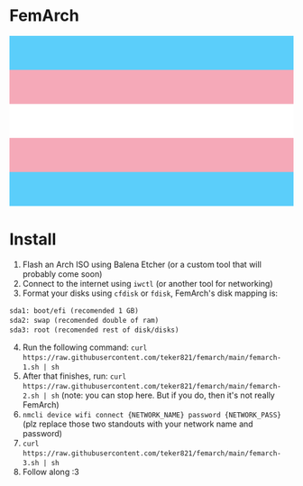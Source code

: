 # FemArch

<img src="img/transflag.png" alt="transflag" style="width:512px;"/>

# Install

1. Flash an Arch ISO using Balena Etcher (or a custom tool that will probably come soon)
2. Connect to the internet using `iwctl` (or another tool for networking)
3. Format your disks using `cfdisk` or `fdisk`, FemArch's disk mapping is:
```txt
sda1: boot/efi (recomended 1 GB)
sda2: swap (recomended double of ram)
sda3: root (recomended rest of disk/disks)
```
4. Run the following command: `curl https://raw.githubusercontent.com/teker821/femarch/main/femarch-1.sh | sh`
5. After that finishes, run: `curl https://raw.githubusercontent.com/teker821/femarch/main/femarch-2.sh | sh` (note: you can stop here. But if you do, then it's not really FemArch)
6. `nmcli device wifi connect {NETWORK_NAME} password {NETWORK_PASS}` (plz replace those two standouts with your network name and password)
7. `curl https://raw.githubusercontent.com/teker821/femarch/main/femarch-3.sh | sh`
8. Follow along :3